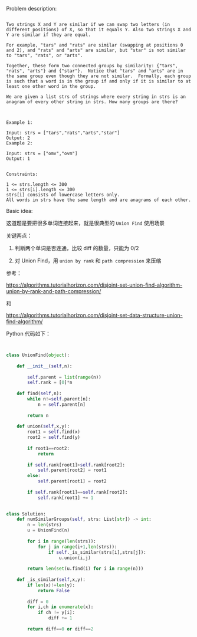 
Problem description:

```

Two strings X and Y are similar if we can swap two letters (in different positions) of X, so that it equals Y. Also two strings X and Y are similar if they are equal.

For example, "tars" and "rats" are similar (swapping at positions 0 and 2), and "rats" and "arts" are similar, but "star" is not similar to "tars", "rats", or "arts".

Together, these form two connected groups by similarity: {"tars", "rats", "arts"} and {"star"}.  Notice that "tars" and "arts" are in the same group even though they are not similar.  Formally, each group is such that a word is in the group if and only if it is similar to at least one other word in the group.

We are given a list strs of strings where every string in strs is an anagram of every other string in strs. How many groups are there?

 

Example 1:

Input: strs = ["tars","rats","arts","star"]
Output: 2
Example 2:

Input: strs = ["omv","ovm"]
Output: 1
 

Constraints:

1 <= strs.length <= 300
1 <= strs[i].length <= 300
strs[i] consists of lowercase letters only.
All words in strs have the same length and are anagrams of each other.

```

Basic idea:

这道题是要把很多单词连接起来，就是很典型的 `Union Find` 使用场景

关键两点：

1. 判断两个单词是否连通，比较 diff 的数量，只能为 0/2

2. 对 Union Find，用 `union by rank` 和 `path compression` 来压缩

参考：

https://algorithms.tutorialhorizon.com/disjoint-set-union-find-algorithm-union-by-rank-and-path-compression/

和

https://algorithms.tutorialhorizon.com/disjoint-set-data-structure-union-find-algorithm/

Python 代码如下：

```Python


class UnionFind(object):
    
    def __init__(self,n):
        
        self.parent = list(range(n))
        self.rank = [0]*n
    
    def find(self,n):
        while n!=self.parent[n]:
            n = self.parent[n]
        
        return n
    
    def union(self,x,y):
        root1 = self.find(x)
        root2 = self.find(y)
        
        if root1==root2:
            return
        
        if self.rank[root1]>self.rank[root2]:
            self.parent[root2] = root1
        else:
            self.parent[root1] = root2
        
        if self.rank[root1]==self.rank[root2]:
            self.rank[root1] += 1
    

class Solution:
    def numSimilarGroups(self, strs: List[str]) -> int:
        n = len(strs)
        u = UnionFind(n)
        
        for i in range(len(strs)):
            for j in range(i+1,len(strs)):
                if self._is_similar(strs[i],strs[j]):
                    u.union(i,j)
        
        return len(set(u.find(i) for i in range(n)))
    
    def _is_similar(self,x,y):
        if len(x)!=len(y):
            return False
        
        diff = 0
        for i,ch in enumerate(x):
            if ch != y[i]:
                diff += 1
        
        return diff==0 or diff==2

```